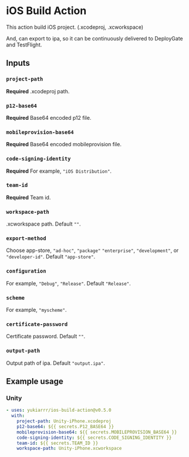 # iOS Build Action

This action build iOS project. (.xcodeproj, .xcworkspace)

And, can export to ipa, so it can be continuously delivered to DeployGate and TestFlight.

## Inputs

### `project-path`

**Required** .xcodeproj path.

### `p12-base64`

**Required** Base64 encoded p12 file.

### `mobileprovision-base64`

**Required** Base64 encoded mobileprovision file.

### `code-signing-identity`

**Required** For example, `"iOS Distribution"`.

### `team-id`

**Required** Team id.

### `workspace-path`

.xcworkspace path. Default `""`.

### `export-method`

Choose app-store, `"ad-hoc"`, `"package"` `"enterprise"`, `"development"`, or `"developer-id"`. Default `"app-store"`.

### `configuration`

For example, `"Debug"`, `"Release"`. Default `"Release"`.

### `scheme`

For example, `"myscheme"`.

### `certificate-password`

Certificate password. Default `""`.

### `output-path`

Output path of ipa. Default `"output.ipa"`.

## Example usage

### Unity

```yaml
- uses: yukiarrr/ios-build-action@v0.5.0
  with:
    project-path: Unity-iPhone.xcodeproj
    p12-base64: ${{ secrets.P12_BASE64 }}
    mobileprovision-base64: ${{ secrets.MOBILEPROVISION_BASE64 }}
    code-signing-identity: ${{ secrets.CODE_SIGNING_IDENTITY }}
    team-id: ${{ secrets.TEAM_ID }}
    workspace-path: Unity-iPhone.xcworkspace
```
